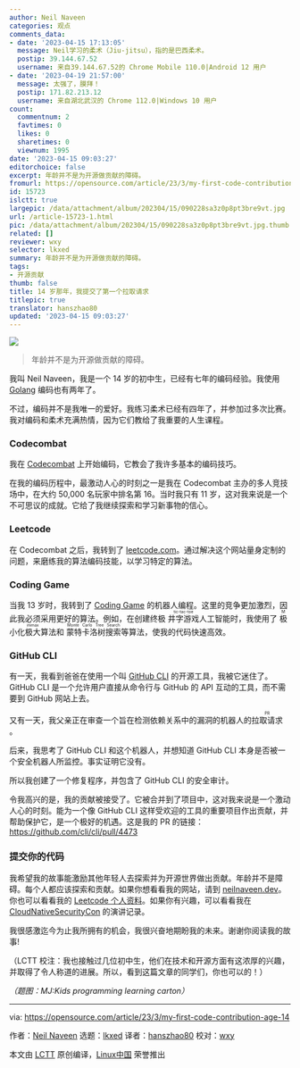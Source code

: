 ```yaml
---
author: Neil Naveen
categories: 观点
comments_data:
- date: '2023-04-15 17:13:05'
  message: Neil学习的柔术（Jiu-jitsu），指的是巴西柔术。
  postip: 39.144.67.52
  username: 来自39.144.67.52的 Chrome Mobile 110.0|Android 12 用户
- date: '2023-04-19 21:57:00'
  message: 太强了，膜拜！
  postip: 171.82.213.12
  username: 来自湖北武汉的 Chrome 112.0|Windows 10 用户
count:
  commentnum: 2
  favtimes: 0
  likes: 0
  sharetimes: 0
  viewnum: 1995
date: '2023-04-15 09:03:27'
editorchoice: false
excerpt: 年龄并不是为开源做贡献的障碍。
fromurl: https://opensource.com/article/23/3/my-first-code-contribution-age-14
id: 15723
islctt: true
largepic: /data/attachment/album/202304/15/090228sa3z0p8pt3bre9vt.jpg
url: /article-15723-1.html
pic: /data/attachment/album/202304/15/090228sa3z0p8pt3bre9vt.jpg.thumb.jpg
related: []
reviewer: wxy
selector: lkxed
summary: 年龄并不是为开源做贡献的障碍。
tags:
- 开源贡献
thumb: false
title: 14 岁那年，我提交了第一个拉取请求
titlepic: true
translator: hanszhao80
updated: '2023-04-15 09:03:27'
---
```


![](/data/attachment/album/202304/15/090228sa3z0p8pt3bre9vt.jpg)



> 
> 年龄并不是为开源做贡献的障碍。
> 
> 
> 


我叫 Neil Naveen，我是一个 14 岁的初中生，已经有七年的编码经验。我使用 [Golang](https://opensource.com/article/18/11/learning-golang) 编码也有两年了。


不过，编码并不是我唯一的爱好。我练习柔术已经有四年了，并参加过多次比赛。我对编码和柔术充满热情，因为它们教给了我重要的人生课程。


### Codecombat


我在 [Codecombat](https://codecombat.com) 上开始编码，它教会了我许多基本的编码技巧。


在我的编码历程中，最激动人心的时刻之一是我在 Codecombat 主办的多人竞技场中，在大约 50,000 名玩家中排名第 16。当时我只有 11 岁，这对我来说是一个不可思议的成就。它给了我继续探索和学习新事物的信心。


### Leetcode


在 Codecombat 之后，我转到了 [leetcode.com](https://leetcode.com/neilnaveen)。通过解决这个网站量身定制的问题，来磨练我的算法编码技能，以学习特定的算法。


### Coding Game


当我 13 岁时，我转到了 [Coding Game](https://www.codingame.com/profile/0fa733a2c7f92a829e4190625b5b9a485718854) 的机器人编程。这里的竞争更加激烈，因此我必须采用更好的算法。例如，在创建终极 <ruby> 井字游戏 <rt>  tic-tac-toe </rt></ruby>人工智能时，我使用了 <ruby> 极小化极大算法 <rt>  Minimax </rt></ruby> 和 <ruby> 蒙特卡洛树搜索 <rt>  Monte Carlo Tree Search </rt></ruby> 等算法，使我的代码快速高效。


### GitHub CLI


有一天，我看到爸爸在使用一个叫 [GitHub CLI](https://github.com/cli/cli) 的开源工具，我被它迷住了。GitHub CLI 是一个允许用户直接从命令行与 GitHub 的 API 互动的工具，而不需要到 GitHub 网站上去。


又有一天，我父亲正在审查一个旨在检测依赖关系中的漏洞的机器人的 <ruby> 拉取请求 <rt>  PR </rt></ruby>。


后来，我思考了 GitHub CLI 和这个机器人，并想知道 GitHub CLI 本身是否被一个安全机器人所监控。事实证明它没有。


所以我创建了一个修复程序，并包含了 GitHub CLI 的安全审计。


令我高兴的是，我的贡献被接受了。它被合并到了项目中，这对我来说是一个激动人心的时刻。能为一个像 GitHub CLI 这样受欢迎的工具的重要项目作出贡献，并帮助保护它，是一个极好的机遇。这是我的 PR 的链接：<https://github.com/cli/cli/pull/4473>


### 提交你的代码


我希望我的故事能激励其他年轻人去探索并为开源世界做出贡献。年龄并不是障碍。每个人都应该探索和贡献。如果你想看看我的网站，请到 [neilnaveen.dev](https://neilnaveen.dev)。你也可以看看我的 [Leetcode 个人资料](https://leetcode.com/neilnaveen/)。如果你有兴趣，可以看看我在 [CloudNativeSecurityCon](https://www.youtube.com/watch?v=K6NRUGol-rE) 的演讲记录。


我很感激迄今为止我所拥有的机会，我很兴奋地期盼我的未来。谢谢你阅读我的故事!


（LCTT 校注：我也接触过几位初中生，他们在技术和开源方面有这浓厚的兴趣，并取得了令人称道的进展。所以，看到这篇文章的同学们，你也可以的！）


*（题图：MJ:Kids programming learning carton）*




---


via: <https://opensource.com/article/23/3/my-first-code-contribution-age-14>


作者：[Neil Naveen](https://opensource.com/users/neilnaveen) 选题：[lkxed](https://github.com/lkxed/) 译者：[hanszhao80](https://github.com/hanszhao80) 校对：[wxy](https://github.com/wxy)


本文由 [LCTT](https://github.com/LCTT/TranslateProject) 原创编译，[Linux中国](https://linux.cn/) 荣誉推出
